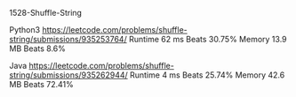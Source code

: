 1528-Shuffle-String


Python3
https://leetcode.com/problems/shuffle-string/submissions/935253764/
Runtime
62 ms
Beats
30.75%
Memory
13.9 MB
Beats
8.6%

Java
https://leetcode.com/problems/shuffle-string/submissions/935262944/
Runtime
4 ms
Beats
25.74%
Memory
42.6 MB
Beats
72.41%